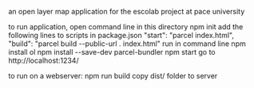 an open layer map application for the escolab project at pace university

to run application,
open command line in this directory
	npm init
add the following lines to scripts in package.json
	"start": "parcel index.html",
	"build": "parcel build --public-url . index.html"
run in command line
	npm install ol
	npm install --save-dev parcel-bundler
	npm start
go to http://localhost:1234/

to run on a webserver:
	npm run build
copy dist/ folder to server